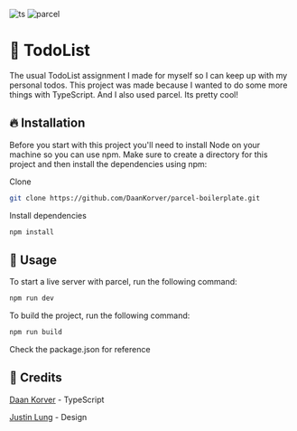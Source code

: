 ![ts](https://flat.badgen.net/badge/-/TypeScript?icon=typescript&label&labelColor=blue&color=555555)
![parcel](https://badges.aleen42.com/src/parcel.svg)
# 📃 TodoList

The usual TodoList assignment I made for myself so I can keep up with my personal todos. This project was made because I wanted to do some more things with TypeScript. And I also used parcel. Its pretty cool!

## 🔥 Installation

Before you start with this project you'll need to install Node on your machine so you can use npm. Make sure to create a directory for this project and then install the dependencies using npm:

Clone
```sh
git clone https://github.com/DaanKorver/parcel-boilerplate.git
```
Install dependencies
```sh
npm install
```

## 🔋 Usage

To start a live server with parcel, run the following command:
```sh
npm run dev
```

To build the project, run the following command:
```sh
npm run build
```

Check the package.json for reference

## 💽 Credits

[Daan Korver](https://github.com/DaanKorver) - TypeScript

[Justin Lung](https://github.com/JustinLung) - Design